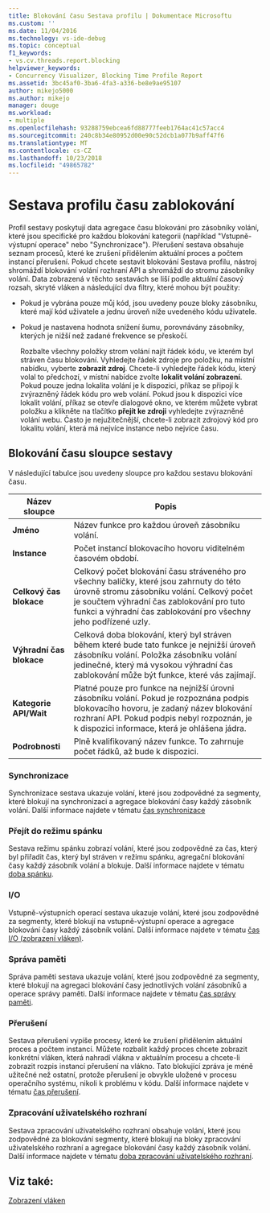 ```yaml
---
title: Blokování času Sestava profilu | Dokumentace Microsoftu
ms.custom: ''
ms.date: 11/04/2016
ms.technology: vs-ide-debug
ms.topic: conceptual
f1_keywords:
- vs.cv.threads.report.blocking
helpviewer_keywords:
- Concurrency Visualizer, Blocking Time Profile Report
ms.assetid: 3bc45af0-3ba6-4fa3-a336-be8e9ae95107
author: mikejo5000
ms.author: mikejo
manager: douge
ms.workload:
- multiple
ms.openlocfilehash: 93288759ebcea6fd88777feeb1764ac41c57acc4
ms.sourcegitcommit: 240c8b34e80952d00e90c52dcb1a077b9aff47f6
ms.translationtype: MT
ms.contentlocale: cs-CZ
ms.lasthandoff: 10/23/2018
ms.locfileid: "49865782"
---
```

# <a name="blocking-time-profile-report"></a>Sestava profilu času zablokování
Profil sestavy poskytují data agregace času blokování pro zásobníky volání, které jsou specifické pro každou blokování kategorii (například "Vstupně-výstupní operace" nebo "Synchronizace"). Přerušení sestava obsahuje seznam procesů, které ke zrušení přidělením aktuální proces a počtem instancí přerušení. Pokud chcete sestavit blokování Sestava profilu, nástroj shromáždí blokování volání rozhraní API a shromáždí do stromu zásobníky volání. Data zobrazená v těchto sestavách se liší podle aktuální časový rozsah, skryté vláken a následující dva filtry, které mohou být použity:  
  
- Pokud je vybrána pouze můj kód, jsou uvedeny pouze bloky zásobníku, které mají kód uživatele a jednu úroveň níže uvedeného kódu uživatele.  
  
- Pokud je nastavena hodnota snížení šumu, porovnávány zásobníky, kterých je nižší než zadané frekvence se přeskočí.  
  
  Rozbalte všechny položky strom volání najít řádek kódu, ve kterém byl stráven času blokování. Vyhledejte řádek zdroje pro položku, na místní nabídku, vyberte **zobrazit zdroj**. Chcete-li vyhledejte řádek kódu, který volal to předchozí, v místní nabídce zvolte **lokalit volání zobrazení**. Pokud pouze jedna lokalita volání je k dispozici, příkaz se připojí k zvýrazněný řádek kódu pro web volání. Pokud jsou k dispozici více lokalit volání, příkaz se otevře dialogové okno, ve kterém můžete vybrat položku a klikněte na tlačítko **přejít ke zdroji** vyhledejte zvýrazněné volání webu. Často je nejužitečnější, chcete-li zobrazit zdrojový kód pro lokalitu volání, která má nejvíce instance nebo nejvíce času.  
  
## <a name="blocking-time-report-columns"></a>Blokování času sloupce sestavy  
 V následující tabulce jsou uvedeny sloupce pro každou sestavu blokování času.  
  
|Název sloupce|Popis|  
|-----------------|-----------------|  
|**Jméno**|Název funkce pro každou úroveň zásobníku volání.|  
|**Instance**|Počet instancí blokovacího hovoru viditelném časovém období.|  
|**Celkový čas blokace**|Celkový počet blokování času stráveného pro všechny balíčky, které jsou zahrnuty do této úrovně stromu zásobníku volání. Celkový počet je součtem výhradní čas zablokování pro tuto funkci a výhradní čas zablokování pro všechny jeho podřízené uzly.|  
|**Výhradní čas blokace**|Celková doba blokování, který byl stráven během které bude tato funkce je nejnižší úroveň zásobníku volání. Položka zásobníku volání jedinečné, který má vysokou výhradní čas zablokování může být funkce, které vás zajímají.|  
|**Kategorie API/Wait**|Platné pouze pro funkce na nejnižší úrovni zásobníku volání. Pokud je rozpoznána podpis blokovacího hovoru, je zadaný název blokování rozhraní API. Pokud podpis nebyl rozpoznán, je k dispozici informace, která je ohlášena jádra.|  
|**Podrobnosti**|Plně kvalifikovaný název funkce. To zahrnuje počet řádků, až bude k dispozici.|  
  
### <a name="synchronization"></a>Synchronizace  
 Synchronizace sestava ukazuje volání, které jsou zodpovědné za segmenty, které blokují na synchronizaci a agregace blokování časy každý zásobník volání. Další informace najdete v tématu [čas synchronizace](../profiling/synchronization-time.md)  
  
### <a name="sleep"></a>Přejít do režimu spánku  
 Sestava režimu spánku zobrazí volání, které jsou zodpovědné za čas, který byl přiřadit čas, který byl stráven v režimu spánku, agregační blokování časy každý zásobník volání a blokuje. Další informace najdete v tématu [doba spánku](../profiling/sleep-time.md).  
  
### <a name="io"></a>I/O  
 Vstupně-výstupních operací sestava ukazuje volání, které jsou zodpovědné za segmenty, které blokují na vstupně-výstupní operace a agregace blokování časy každý zásobník volání. Další informace najdete v tématu [čas I/O (zobrazení vláken)](../profiling/i-o-time-threads-view.md).  
  
### <a name="memory-management"></a>Správa paměti  
 Správa paměti sestava ukazuje volání, které jsou zodpovědné za segmenty, které blokují na agregaci blokování časy jednotlivých volání zásobníků a operace správy paměti. Další informace najdete v tématu [čas správy paměti](../profiling/memory-management-time.md).  
  
### <a name="preemption"></a>Přerušení  
 Sestava přerušení vypíše procesy, které ke zrušení přidělením aktuální proces a počtem instancí.  Můžete rozbalit každý proces chcete zobrazit konkrétní vláken, která nahradí vlákna v aktuálním procesu a chcete-li zobrazit rozpis instancí přerušení na vlákno. Tato blokující zpráva je méně užitečné než ostatní, protože přerušení je obvykle uložené v procesu operačního systému, nikoli k problému v kódu. Další informace najdete v tématu [čas přerušení](../profiling/preemption-time.md).  
  
### <a name="ui-processing"></a>Zpracování uživatelského rozhraní  
 Sestava zpracování uživatelského rozhraní obsahuje volání, které jsou zodpovědné za blokování segmenty, které blokují na bloky zpracování uživatelského rozhraní a agregace blokování časy každý zásobník volání. Další informace najdete v tématu [doba zpracování uživatelského rozhraní](../profiling/ui-processing-time.md).  
  
## <a name="see-also"></a>Viz také:  
 [Zobrazení vláken](../profiling/threads-view-parallel-performance.md)